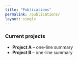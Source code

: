 ```yaml
---
title: "Publications"
permalink: /publications/
layout: single
---
```

### Current projects
* **Project A** – one-line summary  
* **Project B** – one-line summary
